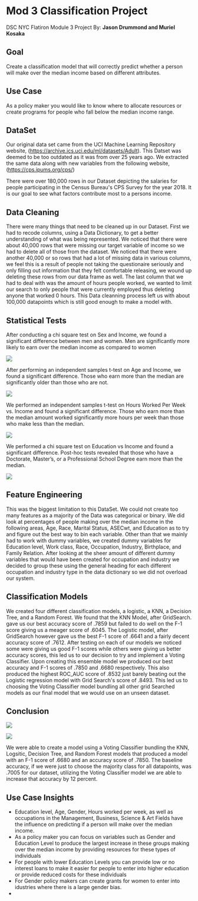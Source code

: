 # Mod 3 Classification Project

DSC NYC Flatiron Module 3 Project
By: **Jason Drummond and Muriel Kosaka**

## Goal

Create a classification model that will correctly predict whether a person will make over the median income based on different attributes.

## Use Case

As a policy maker you would like to know where to allocate resources or create programs for people who fall below the median income range.

## DataSet

Our original data set came from the UCI Machine Learning Repository website, (https://archive.ics.uci.edu/ml/datasets/Adult). This Datset was deemed to be too 
outdated as it was from over 25 years ago. We extracted the same data along with new variables from the following website, (https://cps.ipums.org/cps/) 

There were over 180,000 rows in our Dataset depicting the salaries for people participating in the Census Bureau's CPS Survey for the year 2018. It is our goal 
to see what factors contribute most to a persons income.


## Data Cleaning

There were many things that need to be cleaned up in our Dataset. First we had to recode columns, using a Data Dictionary, to get a better understanding of what 
was being represented. We noticed that there were about 40,000 rows that were missing our target variable of income so we had to delete all of those from the 
dataset. We noticed that there were another 40,000 or so rows that had a lot of missing data in various columns, we feel this is a result of people not taking 
the questionaire seriously and only filling out information that they felt comfortable releasing, we wound up deleting these rows from our data frame as well. 
The last column that we had to deal with was the amount of hours people worked, we wanted to limit our search to only people that were currently employed thus 
deleting anyone that worked 0 hours. This Data cleanning process left us with about 100,000 datapoints which is still good enough to make a model with.


## Statistical Tests

After conducting a chi square test on Sex and Income, we found a significant difference between men and women. Men are significantly more likely to earn over the 
median income as compared to women

![](Sex_v_Income.png)

After performing an independent samples t-test on Age and Income, we found a significant difference. Those who earn more than the median are significantly older 
than those who are not.

![](Age_v_Income.png)

We performed an independent samples t-test on Hours Worked Per Week vs. Income and found a significant difference. Those who earn more than the median amount 
worked significantly more hours per week than those who make less than the median.

![](Hrs_v_Income.png)

We performed a chi square test on Education vs Income and found a significant difference. Post-hoc tests revealed that those who have a Doctorate, Master’s, or a 
Professional School Degree earn more than the median.

![](Educ_v_Income.png)

## Feature Engineering

This was the biggest limitation to this DataSet. We could not create too many features as a majority of the Data was categorical or binary. We did look at 
percentages of people making over the median income in the following areas, Age, Race, Marital Status, ASECwt, and Education as to try and figure out the best 
way to bin each variable. Other than that we mainly had to work with dummy variables, we created dummy variables for Education level, Work class, Race,
Occupation, Industry, Birthplace, and Family Relation. After looking at the sheer amount of different dummy variables that would have been created for occupation 
and industry we decided to group these using the general heading for each different occupation and industry type in the data dictionary so we did not overload 
our system.

## Classification Models

We created four different classification models, a logistic, a KNN, a Decision Tree, and a Random Forest. We found that the KNN Model, after GridSearch. gave us our best accuracy score of .7859 but failed to do well on the F-1 score giving us a meager score of .6045. The Logistic model, after GridSearch however gave us the best F-1 score of .6641 and a fairly decent accuracy score of .7612. After testing on each of our models we noticed some were giving us good F-1 scores while others were giving us better accuracy scores, this led us to our decision to try and implement a Voting Classifier. Upon creating this ensemble model we produced our best accuracy and F-1 scores of .7850 and .6680 respectively. This also produced the highest ROC_AUC score of .8532 just barely beating out the Logistic regression model with Grid Search's score of .8493. This led us to choosing the Voting Classifier model bundling all other grid Searched models as our final model that we would use on an unseen dataset.

## Conclusion
 
![](ROC_Final.png)

![](confusin_matrix.png)

We were able to create a model using a Voting Classifier bundling the KNN, Logsitic, Decision Tree, and Random Forest models that produced a model with an F-1 score of .6680 and an accuracy score of .7850. The baseline accuracy, if we were just to choose the majority class for all datapoints, was .7005 for our dataset, utilizing the Voting Classifier model we are able to increase that accuracy by 12 percent.

## Use Case Insights

* Education level, Age, Gender, Hours worked per week, as well as occupations in the Management, Business, Science & Art Fields have the influence on predicting 
if a person will make over the median income.
* As a policy maker you can focus on variables such as Gender and Education Level to produce the largest increase in these groups making over the median income 
by providing resources for these types of individuals
 * For people with lower Education Levels you can provide low or no interest loans to make it easier for people to enter into higher education or provide reduced costs for these individuals
 * For Gender policy makers can create grants for women to enter into idustries where there is a large gender bias.
 * 
